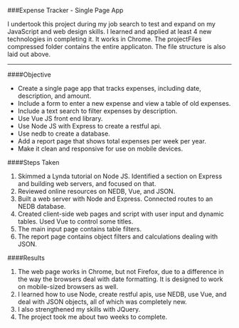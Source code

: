 ###Expense Tracker - Single Page App

I undertook this project during my job search to test and expand on my JavaScript and web design skills. 
I learned and applied at least 4 new technologies in completing it. 
It works in Chrome.
The projectFiles compressed folder contains the entire applicaton. The file structure is also laid out above. 
___

####Objective
* Create a single page app that tracks expenses, including date, description, and amount.
* Include a form to enter a new expense and view a table of old expenses.
* Include a text search to filter expenses by description.
* Use Vue JS front end library.
* Use Node JS with Express to create a restful api.
* Use nedb to create a database.
* Add a report page that shows total expenses per week per year.  
* Make it clean and responsive for use on mobile devices.

####Steps Taken
1. Skimmed a Lynda tutorial on Node JS. Identified a section on Express and building web servers, and focused on that. 
2. Reviewed online resources on NEDB, Vue, and JSON.
3. Built a web server with Node and Express. Connected routes to an NEDB database.
4. Created client-side web pages and script with user input and dynamic tables. Used Vue to control some titles.
5. The main input page contains table filters.
6. The report page contains object filters and calculations dealing with JSON.

####Results
1. The web page works in Chrome, but not Firefox, due to a difference in the way the browsers deal with date formatting. It is designed to work on mobile-sized browsers as well. 
2. I learned how to use Node, create restful apis, use NEDB, use Vue, and deal with JSON objects, all of which was completely new. 
3. I also strengthened my skills with JQuery. 
4. The project took me about two weeks to complete.
